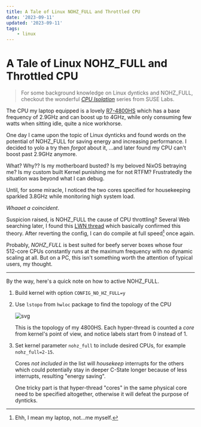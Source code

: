 ```yaml
---
title: A Tale of Linux NOHZ_FULL and Throttled CPU
date: '2023-09-11'
updated: '2023-09-11'
tags:
    - linux
---
```


# A Tale of Linux NOHZ_FULL and Throttled CPU

> For some background knowledge on Linux dynticks and NOHZ_FULL, checkout the wonderful [*CPU Isolation*](https://www.suse.com/c/cpu-isolation-introduction-part-1/) series from SUSE Labs.

The CPU my laptop equipped is a lovely [R7-4800HS](https://www.amd.com/en/products/apu/amd-ryzen-7-4800h) which has a base frequency of 2.9GHz and can boost up to 4GHz, while only consuming few watts when sitting idle, quite a nice workhorse.

One day I came upon the topic of Linux dynticks and found words on the potential of NOHZ_FULL for saving energy and increasing performance. I decided to yolo a try then *forgot* about it, ...and later found my CPU can't boost past 2.9GHz anymore.

What? Why?? Is my motherboard busted? Is my beloved NixOS betraying me? Is my custom built Kernel punishing me for not RTFM? Frustratedly the situation was beyond what I can debug.

Until, for some miracle, I noticed the two cores specified for housekeeping sparkled 3.8GHz while monitoring high system load.

*Whaaet a coincident*.

Suspicion raised, is NOHZ_FULL the cause of CPU throttling? Several Web searching later, I found this [LWN thread](https://lwn.net/Articles/816801/) which basically confirmed this theory. After reverting the config, I can do compile at full speed[^1] once again.

Probably, *NOHZ_FULL* is best suited for beefy server boxes whose four 512-core CPUs constantly runs at the maximum frequency with no dynamic scaling at all. But on a PC, this isn't something worth the attention of typical users, my thought.

<hr/>

By the way, here's a quick note on how to active NOHZ_FULL.

1. Build kernel with option `CONFIG_NO_HZ_FULL=y`

2. Use `lstopo` from `hwloc` package to find the topology of the CPU

    ![svg](./topo.svg)

    This is the topology of my 4800HS. Each hyper-thread is counted a *core* from kernel's point of view, and notice labels start from 0 instead of 1.

3. Set kernel parameter `nohz_full` to include desired CPUs, for example `nohz_full=2-15`.

    Cores *not included in* the list will *housekeep* interrupts for the others which could potentially stay in deeper C-State longer because of less interrupts, resulting "energy saving".

    One tricky part is that hyper-thread "cores" in the same physical core need to be specified altogether, otherwise it will defeat the purpose of dynticks.

[^1]: Ehh, I mean my laptop, not...me myself.
